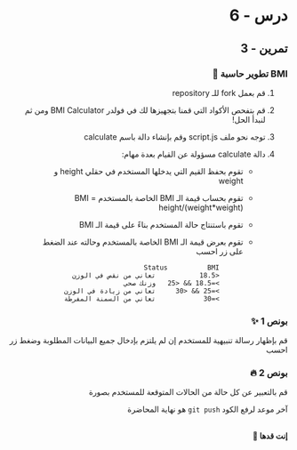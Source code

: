 <div dir="rtl">

# درس - 6

## تمرين - 3

### BMI تطوير حاسبة 🍓

1.  قم بعمل fork للـ repository
2.  قم بتفحص الأكواد التي قمنا بتجهيزها لك في فولدر BMI Calculator ومن ثم لنبدأ الحل!
3.  توجه نحو ملف script.js وقم بإنشاء دالة باسم calculate
4.  دالة calculate مسؤولة عن القيام بعدة مهام:

    - تقوم بحفظ القيم التي يدخلها المستخدم في حقلي height و weight
    - تقوم بحساب قيمة الـ BMI الخاصة بالمستخدم BMI = height/(weight\*weight)
    - تقوم باستنتاج حالة المستخدم بناءً على قيمة الـ BMI
    - تقوم بعرض قيمة الـ BMI الخاصة بالمستخدم وحالته عند الضغط على زر احسب

                Status          BMI
                <18.5           تعاني من نقص في الوزن
                >=18.5 && <25   وزنك صحي
                >=25 && <30     تعاني من زيادة في الوزن
                >=30            تعاني من السمنة المفرطة

### بونص 1 ✨

قم بإظهار رسالة تنبيهية للمستخدم إن لم يلتزم بإدخال جميع البيانات المطلوبة وضغط زر احسب

### بونص 2 🔥

قم بالتعبير عن كل حالة من الحالات المتوقعة للمستخدم بصورة

آخر موعد لرفع الكود `git push` هو نهاية المحاضرة

<br>
<b>إنت قدها 💪</b>

</div>
